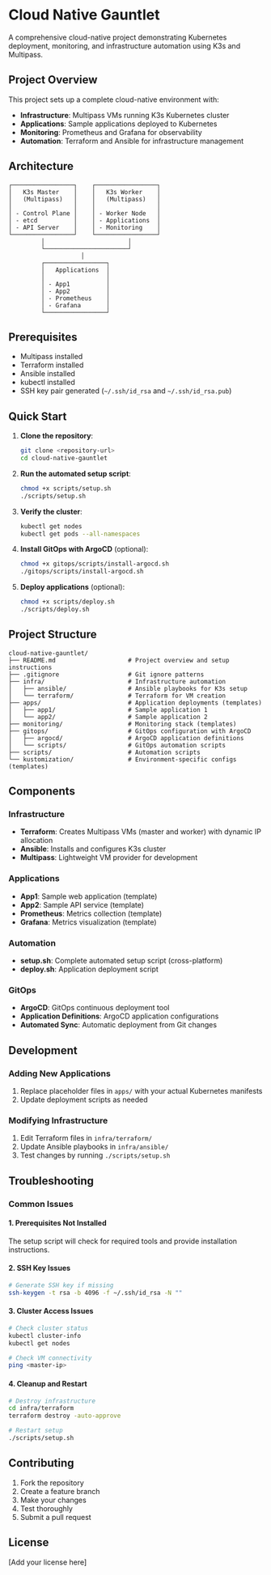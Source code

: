 # Cloud Native Gauntlet

A comprehensive cloud-native project demonstrating Kubernetes deployment, monitoring, and infrastructure automation using K3s and Multipass.

## Project Overview

This project sets up a complete cloud-native environment with:
- **Infrastructure**: Multipass VMs running K3s Kubernetes cluster
- **Applications**: Sample applications deployed to Kubernetes
- **Monitoring**: Prometheus and Grafana for observability
- **Automation**: Terraform and Ansible for infrastructure management

## Architecture

```
┌─────────────────┐    ┌─────────────────┐
│   K3s Master    │    │   K3s Worker    │
│   (Multipass)   │    │   (Multipass)   │
│                 │    │                 │
│ - Control Plane │    │ - Worker Node   │
│ - etcd          │    │ - Applications  │
│ - API Server    │    │ - Monitoring    │
└─────────────────┘    └─────────────────┘
         │                       │
         └───────────────────────┘
                    │
         ┌─────────────────┐
         │   Applications  │
         │                 │
         │ - App1          │
         │ - App2          │
         │ - Prometheus    │
         │ - Grafana       │
         └─────────────────┘
```

## Prerequisites

- Multipass installed
- Terraform installed
- Ansible installed
- kubectl installed
- SSH key pair generated (`~/.ssh/id_rsa` and `~/.ssh/id_rsa.pub`)

## Quick Start

1. **Clone the repository**:
   ```bash
   git clone <repository-url>
   cd cloud-native-gauntlet
   ```

2. **Run the automated setup script**:
   ```bash
   chmod +x scripts/setup.sh
   ./scripts/setup.sh
   ```

3. **Verify the cluster**:
   ```bash
   kubectl get nodes
   kubectl get pods --all-namespaces
   ```

4. **Install GitOps with ArgoCD** (optional):
   ```bash
   chmod +x gitops/scripts/install-argocd.sh
   ./gitops/scripts/install-argocd.sh
   ```

5. **Deploy applications** (optional):
   ```bash
   chmod +x scripts/deploy.sh
   ./scripts/deploy.sh
   ```

## Project Structure

```
cloud-native-gauntlet/
├── README.md                    # Project overview and setup instructions
├── .gitignore                   # Git ignore patterns
├── infra/                       # Infrastructure automation
│   ├── ansible/                 # Ansible playbooks for K3s setup
│   └── terraform/               # Terraform for VM creation
├── apps/                        # Application deployments (templates)
│   ├── app1/                    # Sample application 1
│   └── app2/                    # Sample application 2
├── monitoring/                  # Monitoring stack (templates)
├── gitops/                      # GitOps configuration with ArgoCD
│   ├── argocd/                  # ArgoCD application definitions
│   └── scripts/                 # GitOps automation scripts
├── scripts/                     # Automation scripts
└── kustomization/               # Environment-specific configs (templates)
```

## Components

### Infrastructure
- **Terraform**: Creates Multipass VMs (master and worker) with dynamic IP allocation
- **Ansible**: Installs and configures K3s cluster
- **Multipass**: Lightweight VM provider for development

### Applications
- **App1**: Sample web application (template)
- **App2**: Sample API service (template)
- **Prometheus**: Metrics collection (template)
- **Grafana**: Metrics visualization (template)

### Automation
- **setup.sh**: Complete automated setup script (cross-platform)
- **deploy.sh**: Application deployment script

### GitOps
- **ArgoCD**: GitOps continuous deployment tool
- **Application Definitions**: ArgoCD application configurations
- **Automated Sync**: Automatic deployment from Git changes

## Development

### Adding New Applications
1. Replace placeholder files in `apps/` with your actual Kubernetes manifests
2. Update deployment scripts as needed

### Modifying Infrastructure
1. Edit Terraform files in `infra/terraform/`
2. Update Ansible playbooks in `infra/ansible/`
3. Test changes by running `./scripts/setup.sh`

## Troubleshooting

### Common Issues

#### 1. Prerequisites Not Installed
The setup script will check for required tools and provide installation instructions.

#### 2. SSH Key Issues
```bash
# Generate SSH key if missing
ssh-keygen -t rsa -b 4096 -f ~/.ssh/id_rsa -N ""
```

#### 3. Cluster Access Issues
```bash
# Check cluster status
kubectl cluster-info
kubectl get nodes

# Check VM connectivity
ping <master-ip>
```

#### 4. Cleanup and Restart
```bash
# Destroy infrastructure
cd infra/terraform
terraform destroy -auto-approve

# Restart setup
./scripts/setup.sh
```

## Contributing

1. Fork the repository
2. Create a feature branch
3. Make your changes
4. Test thoroughly
5. Submit a pull request

## License

[Add your license here] 